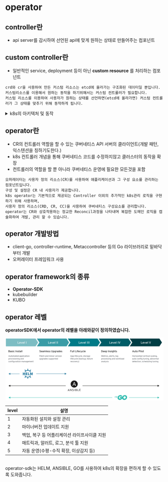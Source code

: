 # operator
## controller란
- api server를 감시하여 선언된 api에 맞게 원하는 상태로 만들어주는 컴포넌트

## custom controller란
- 일반적인 service, deployment 등이 아닌 **custom resource** 를 처리하는 컴포넌트 

```
crd와 cr을 사용하여 만든 커스텀 리소스는 etcd에 올라가는 구조화된 데이터일 뿐입니다.  
커스텀리소스를 이용해서 원하는 동작을 하기위해서는 커스텀 컨트롤러가 필요합니다.  
커스텀 리소스를 이용하여 사용자가 원하는 상태를 선언하면(etcd에 올라가면) 커스텀 컨트롤러가 그 상태를 맞추기 위해 동작하게 됩니다.  
```
<details><summary>k8s의 아키텍처 및 동작</summary>
<p>
[Controller]<br>
<img src="./k8s-controller.PNG" width="80%" height="50%">

[Custom Controller]  
<img src="./k8s-controller2.PNG" width="80%" height="50%">
</p>
</details>

## operator란
- CR의 컨트롤러 역할을 할 수 있는 쿠버네티스 API 서버의 클라이언트(개발 패턴, 익스텐션을 칭하기도한다.)
- k8s 컨트롤러 개념을 통해 쿠버네티스 코드를 수정하지않고 클러스터의 동작을 확장
- 컨트롤러의 역할을 할 뿐 아니라 쿠버네티스 운영에 필요한 모든것을 포함
```
오퍼레이터는 사용자 정의 리소스(CR)를 사용하여 애플리케이션과 그 구성 요소를 관리하는 컴포넌트입니다.
구성 및 설정은 CR 내 사용자가 제공합니다.
k8s operator는 기본적으로 제공되는 Controller 이외의 추가적인 k8s관리 로직을 구현하기 위해 사용하며,
사용자 정의 리소스(CRD, CR, CC)을 사용하여 쿠버네티스 구성요소를 관리합니다.  
operator는 CR와 상호작용하는 정교한 Reconcil과정을 나타내며 복잡한 도메인 로직을 캡슐화하여 개발, 관리 할 수 있습니다.
```

## operator 개발방법
- client-go, controller-runtime, Metaccontroller 등의 Go 라이브러리로 밑바닥부터 개발
- 오퍼레이터 프레임워크 사용

## operator framework의 종류
- **Operator-SDK**
- kubebuilder
- KUBO


## operator 레벨
**operatorSDK에서 operator의 레벨을 아래와같이 정의하였습니다.**


![operator-level](./operator-level.PNG)
<br>

level | 설명
---|---
1|자동화된 설치와 설정 관리
2|마이너버전 업데이트 지원
3|백업, 복구 등 어플리케이션 라이프사이클 지원
4|매트릭과, 알러트, 로그, 분석 툴 지원
5|자동 운영(수평-수직 확장, 이상감지 등)

<br>
operator-sdk는 HELM, ANSIBLE, GO를 사용하여 k8s의 확장을 편하게 할 수 있도록 도와줍니다.